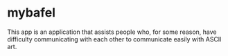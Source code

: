# mybafel
This app is an application that assists people who, for some reason, have difficulty communicating with each other to communicate easily with ASCII art.
